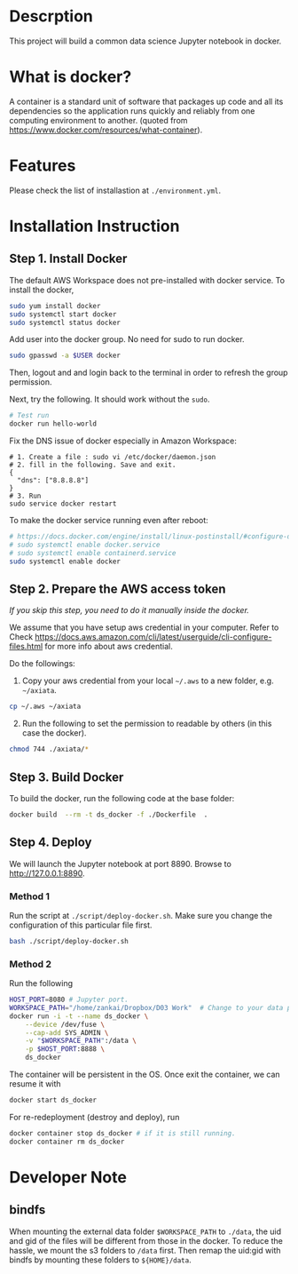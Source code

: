 # Descrption
This project will build a common data science Jupyter notebook in docker.


# What is docker?
A container is a standard unit of software that packages up code and all its dependencies so the application runs quickly and reliably from one computing environment to another. (quoted from https://www.docker.com/resources/what-container).

# Features
Please check the list of installastion at `./environment.yml`.

# Installation Instruction

## Step 1. Install Docker
The default AWS Workspace does not pre-installed with docker service. To install the docker,
```bash
sudo yum install docker
sudo systemctl start docker
sudo systemctl status docker
```

Add user into the docker group. No need for sudo to run docker.
```bash
sudo gpasswd -a $USER docker
```
Then, logout and and login back to the terminal in order to refresh the group permission.

Next, try the following. It should work without the `sudo`.
```bash
# Test run
docker run hello-world
```

Fix the DNS issue of docker especially in Amazon Workspace:
```text
# 1. Create a file : sudo vi /etc/docker/daemon.json
# 2. fill in the following. Save and exit.
{
  "dns": ["8.8.8.8"]
}
# 3. Run 
sudo service docker restart
```

To make the docker service running even after reboot:
```bash
# https://docs.docker.com/engine/install/linux-postinstall/#configure-docker-to-start-on-boot
# sudo systemctl enable docker.service
# sudo systemctl enable containerd.service
sudo systemctl enable docker
```

## Step 2. Prepare the AWS access token
*If you skip this step, you need to do it manually inside the docker.*

We assume that you have setup aws credential in your computer. Refer to  Check https://docs.aws.amazon.com/cli/latest/userguide/cli-configure-files.html for more info about aws credential.


Do the followings:
1. Copy your aws credential from your local `~/.aws` to a new folder, e.g. `~/axiata`. 
```bash
cp ~/.aws ~/axiata
```
2. Run the following to set the permission to readable by others (in this case the docker).
```bash
chmod 744 ./axiata/*
```

## Step 3. Build Docker
To build the docker, run the following code at the base folder:
```bash
docker build  --rm -t ds_docker -f ./Dockerfile  .
``` 

## Step 4. Deploy
We will launch the Jupyter notebook at port 8890. Browse to http://127.0.0.1:8890.

### Method 1
Run the script at `./script/deploy-docker.sh`. Make sure you change the configuration of this particular file first.
```bash
bash ./script/deploy-docker.sh
```

### Method 2
Run the following
```bash
HOST_PORT=8080 # Jupyter port.
WORKSPACE_PATH="/home/zankai/Dropbox/D03 Work"  # Change to your data path.
docker run -i -t --name ds_docker \
    --device /dev/fuse \
    --cap-add SYS_ADMIN \
    -v "$WORKSPACE_PATH":/data \
    -p $HOST_PORT:8888 \
    ds_docker 
```

The container will be persistent in the OS. Once exit the container, we can resume it with 
```bash
docker start ds_docker
```

For re-redeployment (destroy and deploy), run
```bash
docker container stop ds_docker # if it is still running.
docker container rm ds_docker
```

# Developer Note
## bindfs
When mounting the external data folder `$WORKSPACE_PATH` to `./data`, the uid and gid of the files will be different from those in the docker. To reduce the hassle, we mount the s3 folders to `/data` first. Then remap the uid:gid with bindfs by mounting these folders to `${HOME}/data`. 
 
